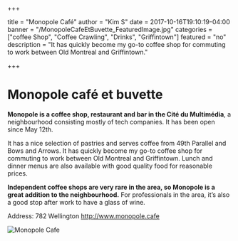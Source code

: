 +++

title = "Monopole Café"
author = "Kim S"
date = 2017-10-16T19:10:19-04:00
banner = "/MonopoleCafeEtBuvette_FeaturedImage.jpg"
categories = ["coffee Shop", "Coffee Crawling", "Drinks", "Griffintown"]
featured = "no"
description = "It has quickly become my go-to coffee shop for commuting to work between Old Montreal and Griffintown."

+++

# Monopole café et buvette 

**Monopole is a coffee shop, restaurant and bar in the Cité du Multimédia**, a neighbourhood consisting mostly of tech companies. It has been open since May 12th.

It has a nice selection of pastries and serves coffee from 49th Parallel and Bows and Arrows. It has quickly become my go-to coffee shop for commuting to work between Old Montreal and Griffintown. Lunch and dinner menus are also available with good quality food for reasonable prices. 

**Independent coffee shops are very rare in the area, so Monopole is a great addition to the neighbourhood.** For professionals in the area, it’s also a good stop after work to have a glass of wine.

Address: 
782 Wellington
http://www.monopole.cafe

![Monopole Cafe](/MonopoleCafeEtBuvette_FeaturedImage.jpg)
